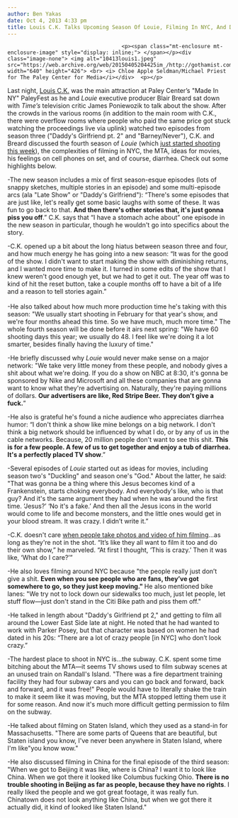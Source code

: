 ```yaml
---
author: Ben Yakas
date: Oct 4, 2013 4:33 pm
title: Louis C.K. Talks Upcoming Season Of Louie, Filming In NYC, And Diarrhea Humor
---
```


	
										<p><span class="mt-enclosure mt-enclosure-image" style="display: inline;"> </span></p><div class="image-none"> <img alt="10413louis1.jpeg" src="https://web.archive.org/web/20150405204425im_/http://gothamist.com/attachments/byakas/10413louis1.jpeg" width="640" height="426"> <br> <i> Chloe Apple Seldman/Michael Priest for The Paley Center for Media</i></div>  <p></p>

<p>Last night, <a href="https://web.archive.org/web/20150405204425/http://gothamist.com/tags/louisck">Louis C.K.</a> was the main attraction at Paley Center&#x2019;s &quot;Made In NY&quot; PaleyFest as he and <em>Louie</em> executive producer Blair Breard sat down with <em>Time&#x2019;s</em> television critic James Poniewozik to talk about the show. After the crowds in the various rooms (in addition to the main room with C.K., there were overflow rooms where people who paid the same price got stuck watching the proceedings live via uplink) watched two episodes from season three (&quot;Daddy&apos;s Girlfriend pt. 2&quot; and &quot;Barney/Never&quot;), C.K. and Breard discussed the fourth season of <em>Louie</em> (which <a href="https://web.archive.org/web/20150405204425/http://gothamist.com/2013/10/03/louie_louis_ck_photos.php#photo-1">just started shooting this week</a>), the complexities of filming in NYC, the MTA, ideas for movies, his feelings on cell phones on set, and of course, diarrhea. Check out some highlights below.</p>

<p>-The new season includes a mix of first season-esque episodes (lots of snappy sketches, multiple stories in an episode) and some multi-episode arcs (ala &quot;Late Show&quot; or &quot;Daddy&apos;s Girlfriend&quot;): &#x201C;There&apos;s some episodes that are just like, let&apos;s really get some basic laughs with some of these. It was fun to go back to that. <strong>And then there&apos;s other stories that, it&apos;s just gonna piss you off</strong>.&#x201D; C.K. says that &#x201C;I have a stomach ache about&#x201D; one episode in the new season in particular, though he wouldn&apos;t go into specifics about the story. </p>

<p>-C.K. opened up a bit about the long hiatus between season three and four, and how much energy he has going into a new season: &#x201C;It was for the good of the show. I didn&apos;t want to start making the show with diminishing returns, and I wanted more time to make it. I turned in some edits of the show that I knew weren&apos;t good enough yet, but we had to get it out. The year off was to kind of hit the reset button, take a couple months off to have a bit of a life and a reason to tell stories again.&#x201D;<br>
 <br>
-He also talked about how much more production time he&apos;s taking with this season:  &quot;We usually start shooting in February for that year&apos;s show, and we&apos;re four months ahead this time. So we have much, much more time.&quot; The whole fourth season will be done before it airs next spring: &quot;We have 60 shooting days this year; we usually do 48. I feel like we&apos;re doing it a lot smarter, besides finally having the luxury of time.&quot; </p>

<p>-He briefly discussed why <em>Louie</em> would never make sense on a major network: &quot;We take very little money from these people, and nobody gives a shit about what we&apos;re doing. If you do a show on NBC at 8:30, it&apos;s gonna be sponsored by Nike and Microsoft and all these companies that are gonna want to know what they&apos;re advertising on. Naturally, they&apos;re paying millions of dollars. <strong>Our advertisers are like, Red Stripe Beer. They don&apos;t give a fuck.</strong>&#x201D;</p>

<p>-He also is grateful he&apos;s found a niche audience who appreciates diarrhea humor: &#x201C;I don&apos;t think a show like mine belongs on a big network. I don&apos;t think a big network should be influenced by what I do, or by any of us in the cable networks. Because, 20 million people don&apos;t want to see this shit. <strong>This is for a few people. A few of us to get together and enjoy a tub of diarrhea. It&apos;s a perfectly placed TV show</strong>.&#x201D;</p>

<p>-Several episodes of <em>Louie</em> started out as ideas for movies, including season two&apos;s &quot;Duckling&quot; and season one&apos;s &quot;God.&quot; About the latter, he said: &quot;That was gonna be a thing where this Jesus becomes kind of a Frankenstein, starts choking everybody. And everybody&apos;s like, who is that guy? And it&apos;s the same argument they had when he was around the first time. &#x2018;Jesus?&#x2019; &#x2018;No it&apos;s a fake.&#x2019; And then all the Jesus icons in the world would come to life and become monsters, and the little ones would get in your blood stream. It was crazy. I didn&#x2019;t write it.&#x201D;</p>

<p>-C.K. doesn&apos;t care <a href="https://web.archive.org/web/20150405204425/http://gothamist.com/2013/10/03/louie_louis_ck_photos.php">when people take photos and video of him filming</a>...as long as they&apos;re not in the shot. &#x201C;It&#x2019;s like they all want to film it too and do their own show,&#x201D; he marveled. &#x201C;At first I thought, &#x2018;This is crazy.&#x2019; Then it was like, &#x2018;What do I care?&#x2019;&#x201D;</p>

<p>-He also loves filming around NYC because &quot;the people really just don&#x2019;t give a shit. <strong>Even when you see people who are fans, they&#x2019;ve got somewhere to go, so they just keep moving.&quot; </strong> He also mentioned bike lanes: &quot;We try not to lock down our sidewalks too much, just let people, let stuff flow&#x2014;just don&apos;t stand in the Citi Bike path and piss them off.&quot; </p>

<p>-He talked in length about &quot;Daddy&apos;s Girlfriend pt 2,&quot; and getting to film all around the Lower East Side late at night. He noted that he had wanted to work with Parker Posey, but that character was based on women he had dated in his 20s: &#x201C;There are a lot of crazy people [in NYC] who don&#x2019;t look crazy.&#x201D;</p>

<p>-The hardest place to shoot in NYC is...the subway. C.K. spent some time bitching about the MTA&#x2014;it seems TV shows used to film subway scenes at an unused train on Randall&apos;s Island. &quot;There was a fire department training facility they had four subway cars and you can go back and forward, back and forward, and it was free!&quot; People would have to literally shake the train to make it seem like it was moving, but the MTA stopped letting them use it for some reason. And now it&apos;s much more difficult getting permission to film on the subway.</p>

<p>-He talked about filming on Staten Island, which they used as a stand-in for Massachusetts. &quot;There are some parts of Queens that are beautiful, but Staten island you know, I&apos;ve never been anywhere in Staten Island, where I&apos;m like&quot;you know wow.&quot;  </p>

<p>-He also discussed filming in China for the final episode of the third season: &quot;When we got to Beijing it was like, where is China? I want it to look like China. When we got there it looked like Columbus fucking Ohio. <strong>There is no trouble shooting in Beijing as far as people, because they have no rights</strong>. I really liked the people and we got great footage, it was really fun. Chinatown does not look anything like China, but when we got there it actually did, it kind of looked like Staten Island.&quot;  </p>					
										
									
				